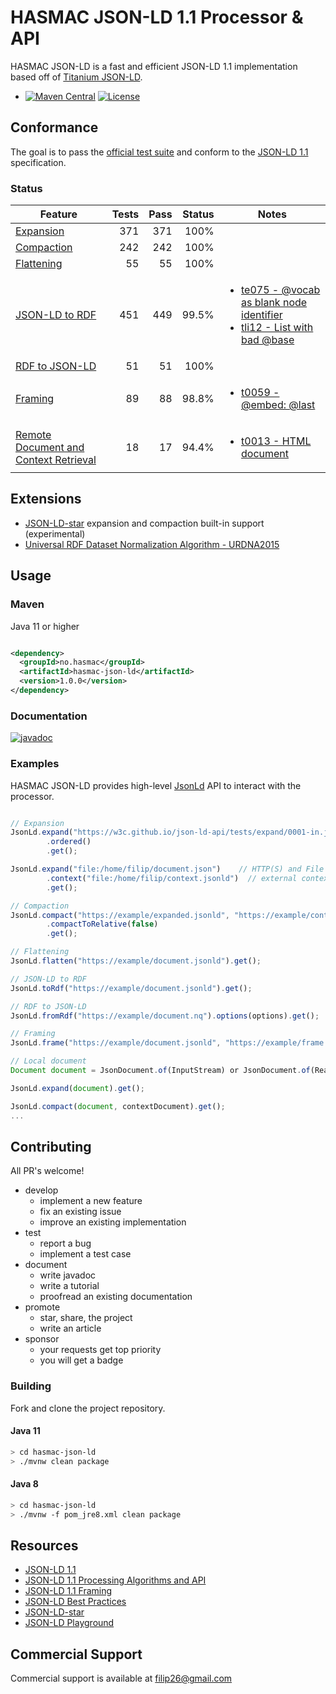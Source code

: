 # HASMAC JSON-LD 1.1 Processor & API

HASMAC JSON-LD is a fast and efficient JSON-LD 1.1 implementation based off of [Titanium JSON-LD](https://github.com/filip26/titanium-json-ld). 

- [![Maven Central](https://img.shields.io/maven-central/v/no.hasmac/hasmac-json-ld.svg?label=Maven%20Central)](https://search.maven.org/search?q=g:%22no.hasmac%22%20AND%20a:%22hasmac-json-ld%22)
  [![License](https://img.shields.io/badge/License-Apache%202.0-blue.svg)](https://opensource.org/licenses/Apache-2.0)

## Conformance

The goal is to pass the [official test suite](https://github.com/w3c/json-ld-api/tree/master/tests) and conform to the [JSON-LD 1.1](https://www.w3.org/TR/json-ld/)  specification.

### Status

| Feature | Tests | Pass | Status | Notes |
 | --- | ---: | ---: | ---: | --- |
| [Expansion](https://www.w3.org/TR/json-ld/#expanded-document-form) | 371 |  371 | 100% | |
| [Compaction](https://www.w3.org/TR/json-ld/#compacted-document-form) | 242 | 242 | 100% | |
| [Flattening](https://www.w3.org/TR/json-ld/#flattened-document-form) | 55 | 55 | 100% | |
| [JSON-LD to RDF](https://www.w3.org/TR/json-ld/#relationship-to-rdf) | 451 | 449 | 99.5% | <ul><li>[te075 - @vocab as blank node identifier](https://w3c.github.io/json-ld-api/tests/toRdf-manifest#te075)</li><li>[tli12 - List with bad @base](https://w3c.github.io/json-ld-api/tests/toRdf-manifest#tli12)</li></ul> |
| [RDF to JSON-LD](https://www.w3.org/TR/json-ld/#relationship-to-rdf) | 51 | 51  | 100% | |
| [Framing](https://www.w3.org/TR/json-ld11-framing/#framing) | 89 | 88 | 98.8% | <ul><li>[t0059 - @embed: @last](https://w3c.github.io/json-ld-framing/tests/frame-manifest#t0059)</li></ul> |
| [Remote Document and Context Retrieval](https://www.w3.org/TR/json-ld11-api/#remote-document-and-context-retrieval) | 18 | 17 | 94.4% | <ul><li>[t0013 - HTML document](https://w3c.github.io/json-ld-api/tests/remote-doc-manifest#t0013)</li></ul> |

## Extensions

- [JSON-LD-star](https://json-ld.github.io/json-ld-star) expansion and compaction built-in support (experimental)
- [Universal RDF Dataset Normalization Algorithm - URDNA2015](https://github.com/simon-greatrix/rdf-urdna)

## Usage

### Maven
Java 11 or higher

```xml

<dependency>
  <groupId>no.hasmac</groupId>
  <artifactId>hasmac-json-ld</artifactId>
  <version>1.0.0</version>
</dependency>
```

### Documentation

[![javadoc](https://javadoc.io/badge2/no.hasmac/hasmac-json-ld/javadoc.svg)](https://javadoc.io/doc/no.hasmac/hasmac-json-ld)

### Examples

HASMAC JSON-LD provides high-level [JsonLd](https://javadoc.io/doc/no.hasmac/hasmac-json-ld/latest/no/hasmac/jsonld/JsonLd.html) API to interact with the processor.

```javascript

// Expansion
JsonLd.expand("https://w3c.github.io/json-ld-api/tests/expand/0001-in.jsonld")
        .ordered()
        .get();

JsonLd.expand("file:/home/filip/document.json")    // HTTP(S) and File schemes supported
        .context("file:/home/filip/context.jsonld")  // external context
        .get();

// Compaction
JsonLd.compact("https://example/expanded.jsonld", "https://example/context.jsonld")
        .compactToRelative(false)
        .get();

// Flattening
JsonLd.flatten("https://example/document.jsonld").get();

// JSON-LD to RDF
JsonLd.toRdf("https://example/document.jsonld").get();

// RDF to JSON-LD
JsonLd.fromRdf("https://example/document.nq").options(options).get();

// Framing
JsonLd.frame("https://example/document.jsonld", "https://example/frame.jsonld").get();

```

```javascript
// Local document
Document document = JsonDocument.of(InputStream) or JsonDocument.of(Reader) ...

JsonLd.expand(document).get();

JsonLd.compact(document, contextDocument).get();
...
```

## Contributing

All PR's welcome!

- develop
  - implement a new feature
  - fix an existing issue
  - improve an existing implementation
- test
  - report a bug
  - implement a test case
- document
  - write javadoc
  - write a tutorial
  - proofread an existing documentation
- promote
  - star, share, the project
  - write an article
- sponsor
  - your requests get top priority
  - you will get a badge

### Building

Fork and clone the project repository.

#### Java 11

```bash
> cd hasmac-json-ld
> ./mvnw clean package
```

#### Java 8

```bash
> cd hasmac-json-ld
> ./mvnw -f pom_jre8.xml clean package
```

## Resources
- [JSON-LD 1.1](https://www.w3.org/TR/json-ld/)
- [JSON-LD 1.1 Processing Algorithms and API](https://www.w3.org/TR/json-ld-api/)
- [JSON-LD 1.1 Framing](https://www.w3.org/TR/json-ld-framing/)
- [JSON-LD Best Practices](https://w3c.github.io/json-ld-bp/)
- [JSON-LD-star](https://json-ld.github.io/json-ld-star/)
- [JSON-LD Playground](https://json-ld.org/playground/)

## Commercial Support
Commercial support is available at filip26@gmail.com

